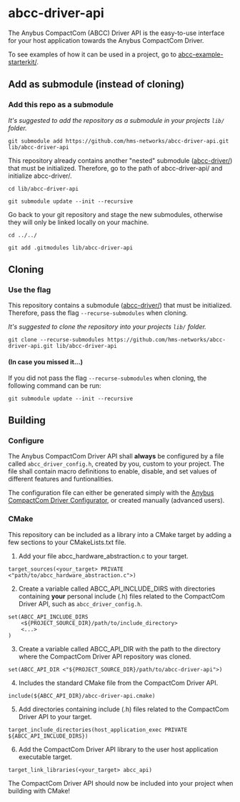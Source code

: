 # abcc-driver-api
The Anybus CompactCom (ABCC) Driver API is the easy-to-use interface for your host application towards the Anybus CompactCom Driver.

To see examples of how it can be used in a project, go to [abcc-example-starterkit/](https://github.com/hms-networks/abcc-example-starterkit).

## Add as submodule (instead of cloning)

### Add this repo as a submodule

*It's suggested to add the repository as a submodule in your projects `lib/` folder.*
```
git submodule add https://github.com/hms-networks/abcc-driver-api.git lib/abcc-driver-api
```
This repository already contains another "nested" submodule ([abcc-driver/](https://github.com/hms-networks/abcc-driver)) that must be initialized. Therefore, go to the path of abcc-driver-api/ and initialize abcc-driver/.
```
cd lib/abcc-driver-api
```
```
git submodule update --init --recursive
```
Go back to your git repository and stage the new submodules, otherwise they will only be linked locally on your machine.
```
cd ../../
```
```
git add .gitmodules lib/abcc-driver-api
```

## Cloning

### Use the flag

This repository contains a submodule ([abcc-driver/](https://github.com/hms-networks/abcc-driver)) that must be initialized. Therefore, pass the flag `--recurse-submodules` when cloning.

*It's suggested to clone the repository into your projects `lib/` folder.*
```
git clone --recurse-submodules https://github.com/hms-networks/abcc-driver-api.git lib/abcc-driver-api
```

#### (In case you missed it...)

If you did not pass the flag `--recurse-submodules` when cloning, the following command can be run:
```
git submodule update --init --recursive
```

## Building

### Configure

The Anybus CompactCom Driver API shall **always** be configured by a file called `abcc_driver_config.h`, created by you, custom to your project. The file shall contain macro definitions to enable, disable, and set values of different features and funtionalities.

The configuration file can either be generated simply with the [Anybus CompactCom Driver Configurator](https://compactcom40driver.online-config.anybus.com/), or created manually (advanced users).

### CMake

This repository can be included as a library into a CMake target by adding a few sections to your CMakeLists.txt file.

1. Add your file abcc_hardware_abstraction.c to your target.
```
target_sources(<your_target> PRIVATE <"path/to/abcc_hardware_abstraction.c">)
```

2. Create a variable called ABCC_API_INCLUDE_DIRS with directories containing **your** personal include (.h) files related to the CompactCom Driver API, such as `abcc_driver_config.h`.
```
set(ABCC_API_INCLUDE_DIRS
    <${PROJECT_SOURCE_DIR}/path/to/include_directory>
	<...>
)
```

3. Create a variable called ABCC_API_DIR with the path to the directory where the CompactCom Driver API repository was cloned.
```
set(ABCC_API_DIR <"${PROJECT_SOURCE_DIR}/path/to/abcc-driver-api">)
```

4. Includes the standard CMake file from the CompactCom Driver API.
```
include(${ABCC_API_DIR}/abcc-driver-api.cmake)
```

5. Add directories containing include (.h) files related to the CompactCom Driver API to your target.
```
target_include_directories(host_application_exec PRIVATE ${ABCC_API_INCLUDE_DIRS})
```

6. Add the CompactCom Driver API library to the user host application executable target.
```
target_link_libraries(<your_target> abcc_api)
```
The CompactCom Driver API should now be included into your project when building with CMake!

